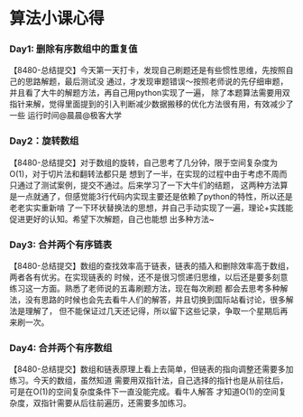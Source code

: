 # 算法小课心得
### Day1: 删除有序数组中的重复值
【8480-总结提交】今天第一天打卡，发现自己刷题还是有些惯性思维，先按照自己的思路解题，最后测试没
通过，才发现审题错误～按照老师说的先仔细审题，并且看了大牛的解题方法，再自己用python实现了一遍，
除了本题算法需要用双指针来解，觉得里面提到的引入判断减少数据搬移的优化方法很有用，有效减少了一些
运行时间@晨晨@极客大学
### Day2：旋转数组
【8480-总结提交】对于数组的旋转，自己思考了几分钟，限于空间复杂度为O(1)，对于切片法和翻转法都只是
想到了一半，在实现的过程中由于考虑不周而只通过了测试案例，提交不通过。后来学习了一下大牛们的结题，
这两种方法算是一点就通了，但感觉能3行代码内实现主要还是依赖了python的特性，所以还是老老实实重新啃
了一下环状替换法的思想，并自己手动实现了一遍，理论+实践能促进更好的认知。希望下次解题，自己也能想
出多种方法~
### Day3: 合并两个有序链表
【8480-总结提交】数组的查找效率高于链表，链表的插入和删除效率高于数组，两者各有优劣。在实现链表的
时候，还不是很习惯递归思维，以后还是要多刻意练习这一方面。熟悉了老师说的五毒刷题方法，现在每次刷题
都会去思考多种解法，没有思路的时候也会先去看牛人们的解答，并且切换到国际站看讨论，很多解法是理解了，
但不能保证过几天还记得，所以留下这些记录，争取一个星期后再来刷一次。
### Day4: 合并两个有序数组
【8480-总结提交】数组和链表原理上看上去简单，但链表的指向调整还需要多加练习。今天的数组，虽然知道
需要用双指针法，自己选择的指针也是从前往后，可是在O(1)的空间复杂度条件下一直没能完成。看牛人解答
才知道O(1)的空间复杂度，双指针需要从后往前遍历，还需要多加练习。

